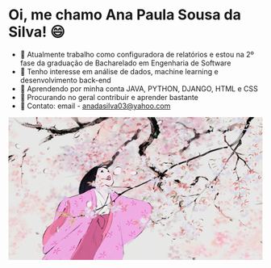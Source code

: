 # Oi, me chamo Ana Paula Sousa da Silva! 😄
- 🌸 Atualmente trabalho como configuradora de relatórios e estou na 2º fase da graduação de Bacharelado em Engenharia de Software
- 🌸 Tenho interesse em análise de dados, machine learning e desenvolvimento back-end
- 🌸 Aprendendo por minha conta JAVA, PYTHON, DJANGO, HTML e CSS
- 🌸 Procurando no geral contribuir e aprender bastante
- 🌸 Contato: email - anadasilva03@yahoo.com

![](https://github.com/kittycatgirl/kittycatgirl/blob/main/tumblr_0c86dd88d8d9d4be0096aa8c4ce5dbf3_f8d57ca0_640.webp)
<!---
kittycatgirl/kittycatgirl is a ✨ special ✨ repository because its `README.md` (this file) appears on your GitHub profile.
You can click the Preview link to take a look at your changes.
--->
